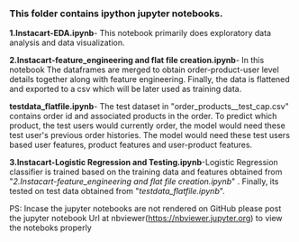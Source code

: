 ### This folder contains ipython jupyter notebooks.

**1.Instacart-EDA.ipynb**-	This notebook primarily does exploratory data analysis and data visualization.

**2.Instacart-feature_engineering and flat file creation.ipynb**-	 In this notebook The dataframes are merged to obtain order-product-user level details together along with feature engineering. Finally, the data is flattened and exported to a csv which will be later used as training data.

**testdata_flatfile.ipynb**- The test dataset in "order_products__test_cap.csv" contains order id and associated products in the order. To predict which product, the test users would currently order, the model would need these test user's previous order histories. The model would need these test users based user features, product features and user-product features.

**3.Instacart-Logistic Regression and Testing.ipynb**-Logistic Regression classifier is trained based on the training data and features obtained from "*2.Instacart-feature_engineering and flat file creation.ipynb*" . Finally, its tested on test data obtained from "*testdata_flatfile.ipynb*".



PS: Incase the jupyter notebooks are not rendered on GitHub please post the jupyter notebook Url at nbviewer(https://nbviewer.jupyter.org) to view the noteboks properly
